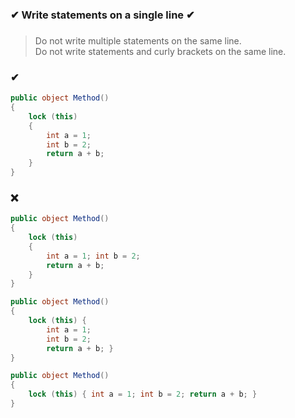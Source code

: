 ### ✔ Write statements on a single line ✔
###

> Do not write multiple statements on the same line.  
> Do not write statements and curly brackets on the same line.

### ✔
``` csharp
public object Method()
{
    lock (this)
    {
        int a = 1;
        int b = 2;
        return a + b;
    }
}
```

### ❌ 
``` csharp
public object Method()
{
    lock (this)
    {
        int a = 1; int b = 2;
        return a + b;
    }
}
```
``` csharp
public object Method()
{
    lock (this) {
        int a = 1;
        int b = 2;
        return a + b; }
}
```
``` csharp
public object Method()
{
    lock (this) { int a = 1; int b = 2; return a + b; }
}
```
